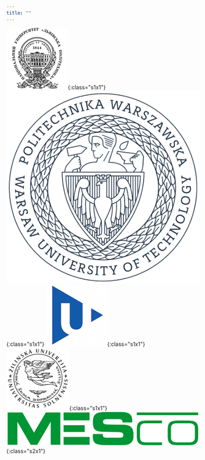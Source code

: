 ```yaml
---
title: ""
---
```


![Lviv Polytechnic National University](/images/logo/lvp.png){:class="s1x1"}
![Warsaw University of Technology](/images/logo/pw.png){:class="s1x1"}
![University of West Bohemia](/images/logo/wb.png){:class="s1x1"}
![University of Žilina](/images/logo/uz.png){:class="s1x1"}
![MESco](/images/logo/mesco.png){:class="s2x1"}
